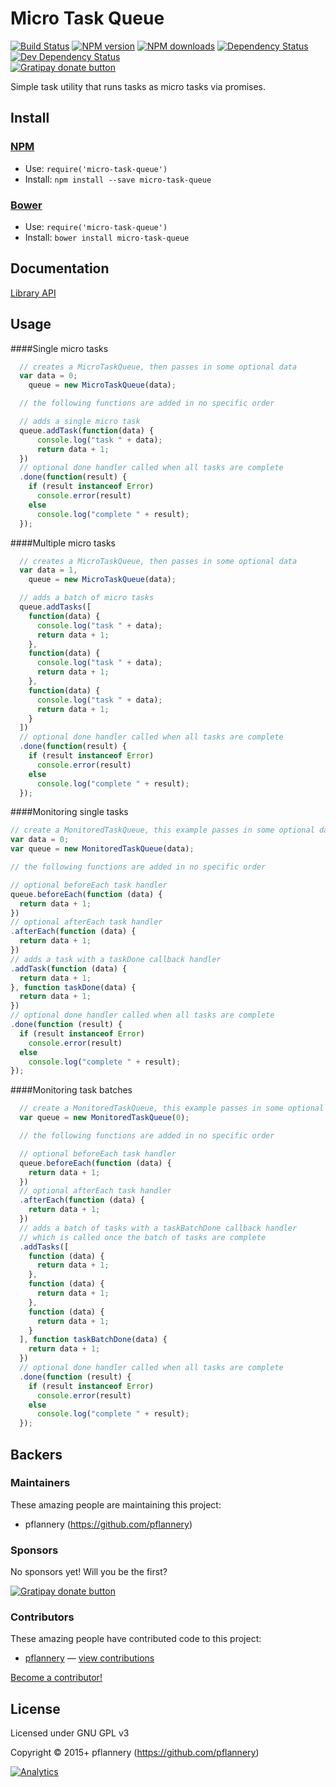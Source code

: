 
<!-- TITLE/ -->

# Micro Task Queue

<!-- /TITLE -->


<!-- BADGES/ -->

[![Build Status](https://img.shields.io/travis/pflannery/micro-task-queue/master.svg)](http://travis-ci.org/pflannery/micro-task-queue "Check this project's build status on TravisCI")
[![NPM version](https://img.shields.io/npm/v/micro-task-queue.svg)](https://npmjs.org/package/micro-task-queue "View this project on NPM")
[![NPM downloads](https://img.shields.io/npm/dm/micro-task-queue.svg)](https://npmjs.org/package/micro-task-queue "View this project on NPM")
[![Dependency Status](https://img.shields.io/david/pflannery/micro-task-queue.svg)](https://david-dm.org/pflannery/micro-task-queue)
[![Dev Dependency Status](https://img.shields.io/david/dev/pflannery/micro-task-queue.svg)](https://david-dm.org/pflannery/micro-task-queue#info=devDependencies)<br/>
[![Gratipay donate button](https://img.shields.io/gratipay/pflannery.svg)](https://www.gratipay.com/pflannery/ "Donate weekly to this project using Gratipay")

<!-- /BADGES -->


<!-- DESCRIPTION/ -->

Simple task utility that runs tasks as micro tasks via promises.

<!-- /DESCRIPTION -->


<!-- INSTALL/ -->

## Install

### [NPM](http://npmjs.org/)
- Use: `require('micro-task-queue')`
- Install: `npm install --save micro-task-queue`

### [Bower](http://bower.io/)
- Use: `require('micro-task-queue')`
- Install: `bower install micro-task-queue`

<!-- /INSTALL -->


## Documentation

[Library API](http://pflannery.github.io/micro-query-tasks/)

## Usage

####Single micro tasks
```js
  // creates a MicroTaskQueue, then passes in some optional data
  var data = 0;
    queue = new MicroTaskQueue(data);

  // the following functions are added in no specific order

  // adds a single micro task
  queue.addTask(function(data) {
      console.log("task " + data);
      return data + 1;
  })
  // optional done handler called when all tasks are complete
  .done(function(result) {
    if (result instanceof Error)
      console.error(result)
    else
      console.log("complete " + result);
  });
```

####Multiple micro tasks
```js
  // creates a MicroTaskQueue, then passes in some optional data
  var data = 1,
    queue = new MicroTaskQueue(data);

  // adds a batch of micro tasks
  queue.addTasks([
    function(data) {
      console.log("task " + data);
      return data + 1;
    },
    function(data) {
      console.log("task " + data);
      return data + 1;
    },
    function(data) {
      console.log("task " + data);
      return data + 1;
    }
  ])
  // optional done handler called when all tasks are complete
  .done(function(result) {
    if (result instanceof Error)
      console.error(result)
    else
      console.log("complete " + result);
  });
```

####Monitoring single tasks
```js
// create a MonitoredTaskQueue, this example passes in some optional data
var data = 0;
var queue = new MonitoredTaskQueue(data);

// the following functions are added in no specific order

// optional beforeEach task handler
queue.beforeEach(function (data) {
  return data + 1;
})
// optional afterEach task handler
.afterEach(function (data) {
  return data + 1;
})
// adds a task with a taskDone callback handler
.addTask(function (data) {
  return data + 1;
}, function taskDone(data) {
  return data + 1;
})
// optional done handler called when all tasks are complete
.done(function (result) {
  if (result instanceof Error)
    console.error(result)
  else
    console.log("complete " + result);
});
```

####Monitoring task batches
```js
  // create a MonitoredTaskQueue, this example passes in some optional data
  var queue = new MonitoredTaskQueue(0);

  // the following functions are added in no specific order

  // optional beforeEach task handler
  queue.beforeEach(function (data) {
    return data + 1;
  })
  // optional afterEach task handler
  .afterEach(function (data) {
    return data + 1;
  })
  // adds a batch of tasks with a taskBatchDone callback handler
  // which is called once the batch of tasks are complete
  .addTasks([
    function (data) {
      return data + 1;
    },
    function (data) {
      return data + 1;
    },
    function (data) {
      return data + 1;
    }
  ], function taskBatchDone(data) {
    return data + 1;
  })
  // optional done handler called when all tasks are complete
  .done(function (result) {
    if (result instanceof Error)
      console.error(result)
    else
      console.log("complete " + result);
  });
```

<!-- BACKERS/ -->

## Backers

### Maintainers

These amazing people are maintaining this project:

- pflannery (https://github.com/pflannery)

### Sponsors

No sponsors yet! Will you be the first?

[![Gratipay donate button](https://img.shields.io/gratipay/pflannery.svg)](https://www.gratipay.com/pflannery/ "Donate weekly to this project using Gratipay")

### Contributors

These amazing people have contributed code to this project:

- [pflannery](https://github.com/pflannery) — [view contributions](https://github.com/pflannery/micro-task-queue/commits?author=pflannery)

[Become a contributor!](https://github.com/pflannery/micro-task-queue/blob/master/CONTRIBUTING.md#files)

<!-- /BACKERS -->


<!-- LICENSE/ -->

## License

Licensed under GNU GPL v3

Copyright &copy; 2015+ pflannery (https://github.com/pflannery)

<!-- /LICENSE -->


[![Analytics](https://ga-beacon.appspot.com/UA-47157500-1/querifyjs/readme)](https://github.com/pflannery/querifyjs)
